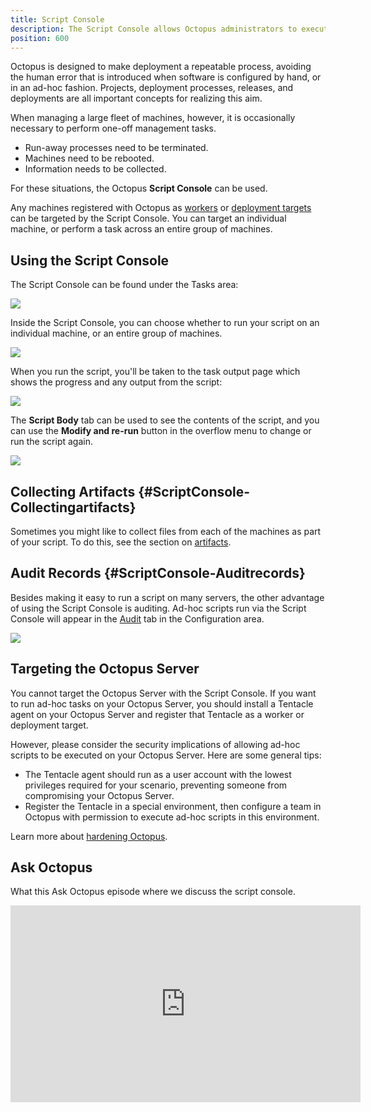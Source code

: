 ```yaml
---
title: Script Console
description: The Script Console allows Octopus administrators to execute scripts and perform adminsitrative tasks on workers and deployment targets as groups or individuals.
position: 600
---
```


Octopus is designed to make deployment a repeatable process, avoiding the human error that is introduced when software is configured by hand, or in an ad-hoc fashion. Projects, deployment processes, releases, and deployments are all important concepts for realizing this aim.

When managing a large fleet of machines, however, it is occasionally necessary to perform one-off management tasks.

- Run-away processes need to be terminated.
- Machines need to be rebooted.
- Information needs to be collected.

For these situations, the Octopus **Script Console** can be used.

Any machines registered with Octopus as [workers](/docs/infrastructure/workers/index.md) or [deployment targets](/docs/infrastructure/deployment-targets/index.md) can be targeted by the Script Console. You can target an individual machine, or perform a task across an entire group of machines.

## Using the Script Console

The Script Console can be found under the Tasks area:

![](images/3277924.png)

Inside the Script Console, you can choose whether to run your script on an individual machine, or an entire group of machines.

![](images/5865617.png)

When you run the script, you'll be taken to the task output page which shows the progress and any output from the script:

![](images/3277922.png)

The **Script Body** tab can be used to see the contents of the script, and you can use the **Modify and re-run** button in the overflow menu to change or run the script again.

![](images/3277921.png)

## Collecting Artifacts {#ScriptConsole-Collectingartifacts}

Sometimes you might like to collect files from each of the machines as part of your script. To do this, see the section on [artifacts](/docs/deployment-process/artifacts.md).

## Audit Records {#ScriptConsole-Auditrecords}

Besides making it easy to run a script on many servers, the other advantage of using the Script Console is auditing. Ad-hoc scripts run via the Script Console will appear in the [Audit](/docs/administration/managing-users-and-teams/auditing.md) tab in the Configuration area.

![](images/3277919.png)

## Targeting the Octopus Server

You cannot target the Octopus Server with the Script Console. If you want to run ad-hoc tasks on your Octopus Server, you should install a Tentacle agent on your Octopus Server and register that Tentacle as a worker or deployment target.

However, please consider the security implications of allowing ad-hoc scripts to be executed on your Octopus Server. Here are some general tips:

- The Tentacle agent should run as a user account with the lowest privileges required for your scenario, preventing someone from compromising your Octopus Server.
- Register the Tentacle in a special environment, then configure a team in Octopus with permission to execute ad-hoc scripts in this environment.

Learn more about [hardening Octopus](/docs/administration/security/hardening-octopus.md).

## Ask Octopus

What this Ask Octopus episode where we discuss the script console.

<iframe width="560" height="315" src="https://www.youtube.com/embed/tcPtD14f0_I?start=26" frameborder="0" allow="accelerometer; autoplay; encrypted-media; gyroscope; picture-in-picture" allowfullscreen></iframe>

